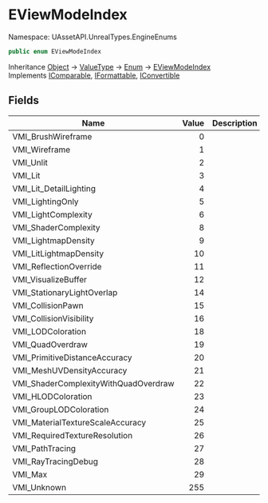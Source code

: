 # EViewModeIndex

Namespace: UAssetAPI.UnrealTypes.EngineEnums

```csharp
public enum EViewModeIndex
```

Inheritance [Object](https://docs.microsoft.com/en-us/dotnet/api/system.object) → [ValueType](https://docs.microsoft.com/en-us/dotnet/api/system.valuetype) → [Enum](https://docs.microsoft.com/en-us/dotnet/api/system.enum) → [EViewModeIndex](./uassetapi.unrealtypes.engineenums.eviewmodeindex.md)<br>
Implements [IComparable](https://docs.microsoft.com/en-us/dotnet/api/system.icomparable), [IFormattable](https://docs.microsoft.com/en-us/dotnet/api/system.iformattable), [IConvertible](https://docs.microsoft.com/en-us/dotnet/api/system.iconvertible)

## Fields

| Name | Value | Description |
| --- | --: | --- |
| VMI_BrushWireframe | 0 |  |
| VMI_Wireframe | 1 |  |
| VMI_Unlit | 2 |  |
| VMI_Lit | 3 |  |
| VMI_Lit_DetailLighting | 4 |  |
| VMI_LightingOnly | 5 |  |
| VMI_LightComplexity | 6 |  |
| VMI_ShaderComplexity | 8 |  |
| VMI_LightmapDensity | 9 |  |
| VMI_LitLightmapDensity | 10 |  |
| VMI_ReflectionOverride | 11 |  |
| VMI_VisualizeBuffer | 12 |  |
| VMI_StationaryLightOverlap | 14 |  |
| VMI_CollisionPawn | 15 |  |
| VMI_CollisionVisibility | 16 |  |
| VMI_LODColoration | 18 |  |
| VMI_QuadOverdraw | 19 |  |
| VMI_PrimitiveDistanceAccuracy | 20 |  |
| VMI_MeshUVDensityAccuracy | 21 |  |
| VMI_ShaderComplexityWithQuadOverdraw | 22 |  |
| VMI_HLODColoration | 23 |  |
| VMI_GroupLODColoration | 24 |  |
| VMI_MaterialTextureScaleAccuracy | 25 |  |
| VMI_RequiredTextureResolution | 26 |  |
| VMI_PathTracing | 27 |  |
| VMI_RayTracingDebug | 28 |  |
| VMI_Max | 29 |  |
| VMI_Unknown | 255 |  |
